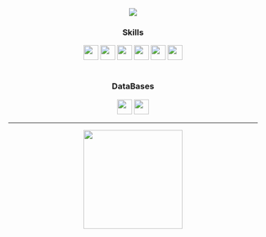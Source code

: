 <div align=center>
<img src="https://capsule-render.vercel.app/api?type=waving&animation=fadeIn&color=292D3E&height=280&section=header&text=Welcome%20to%20JeongJin's%20GitHub🥳&fontSize=50&fontColor=C792E9" />

  
### Skills
<p>
  <img height="30" src="https://img.shields.io/badge/Javascript-000000?style=flat-square&logo=javascript&logoColor=F7DF1E?"/>
  <img height="30" src="https://img.shields.io/badge/Nodejs-000000?style=flat-square&logo=node.js&logoColor=339933"/>
  <img height="30" src="https://img.shields.io/badge/Nestjs-000000?style=flat-square&logo=nestjs&logoColor=E0234E"/>
  <img height="30" src="https://img.shields.io/badge/Typescript-000000?style=flat-square&logo=typescript&logoColor=3178C6"/>
  <img height="30" src="https://img.shields.io/badge/Java-000000?style=flat-square&logo=openJDK&logoColor=white"/> 
  <img height="30" src="https://img.shields.io/badge/Spring-000000?style=flat-square&logo=spring&logoColor=green"/>

<br>
<br>


</p>

### DataBases
<p>
  <img height="30" src="https://img.shields.io/badge/MySQL-000000?style=flat-for-the-badge&logo=mysql&logoColor=4479A1"/>
  <img height="30" src="https://img.shields.io/badge/MongoDB-000?style=flat-for-the-badge&logo=MongoDB&logoColor=47A248"/>
</p>
<hr>
<img src="https://github-readme-stats.vercel.app/api?username=jeongjin01&show_icons=true&theme=material-palenight&count_private=true" height="200"/>

</div>
<!---
jeongjin01/jeongjin01 is a ✨ special ✨ repository because its `README.md` (this file) appears on your GitHub profile.
You can click the Preview link to take a look at your changes.
--->
